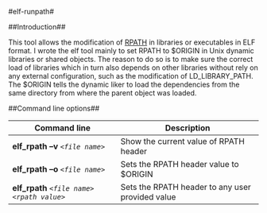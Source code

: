 #elf-runpath#

##Introduction##

This tool allows the modification of [RPATH](http://en.wikipedia.org/wiki/Rpath)  in libraries or executables in ELF format. I wrote the elf tool mainly to set RPATH to $ORIGIN in Unix dynamic libraries or shared objects. The reason to do so is to make sure the correct load of libraries which in turn also depends on other libraries without rely on any external configuration, such as the modification of LD_LIBRARY_PATH. The $ORIGIN tells the dynamic liker to load the dependencies from the same directory from where the parent object was loaded.


##Command line options##


Command line                                            | Description
------------------------------------------------------- | -------------
**elf_rpath –v** *```<file name>```*                    | Show the current value of RPATH header
**elf_rpath –o** *```<file name>```*                    | Sets the  RPATH header value to $ORIGIN
**elf_rpath** *```<file name>```* *```<rpath value>```* | Sets the  RPATH header to any user provided value

